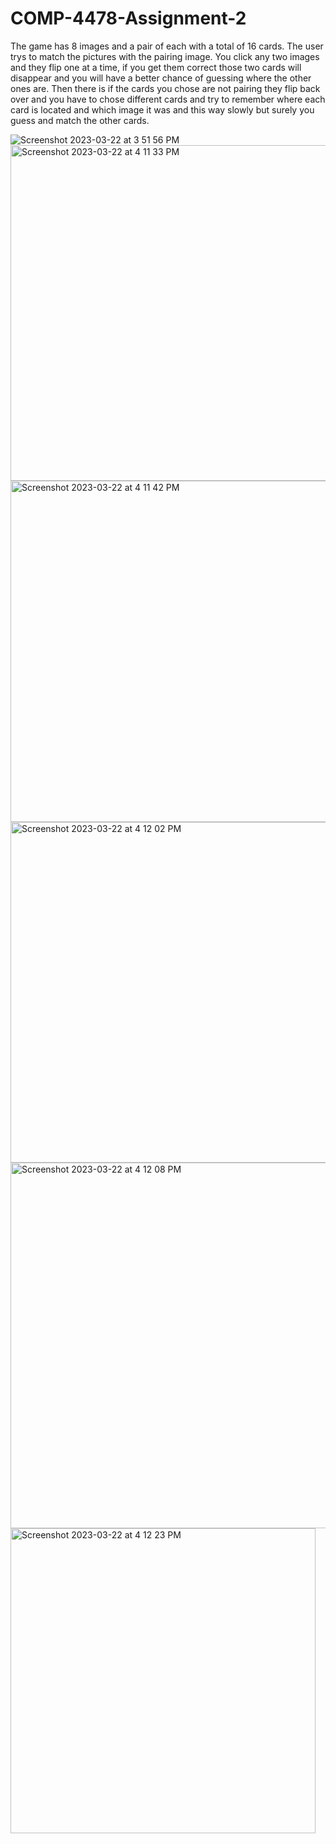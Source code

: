 # COMP-4478-Assignment-2

The game has 8 images and a pair of each with a total of 16 cards. The user trys to match the pictures with the pairing image. You click any two images and 
they flip one at a time, if you get them correct those two cards will disappear and you will have a better chance of guessing where the other ones are. Then there is if the cards you chose are not pairing they flip back over and you have to chose different cards and try to remember where each card is located and which image it was and this way slowly but surely you guess and match the other cards. 

![Screenshot 2023-03-22 at 3 51 56 PM](https://user-images.githubusercontent.com/71044362/227026017-b4c7a897-2407-4b6e-92fc-e6b844d39986.png)
<img width="537" alt="Screenshot 2023-03-22 at 4 11 33 PM" src="https://user-images.githubusercontent.com/71044362/227026802-18da4a83-240a-406f-b62e-1ba695c8ad8b.png">
<img width="546" alt="Screenshot 2023-03-22 at 4 11 42 PM" src="https://user-images.githubusercontent.com/71044362/227026805-d694fa4a-3ce7-45f0-9625-00c25c24f188.png">
<img width="545" alt="Screenshot 2023-03-22 at 4 12 02 PM" src="https://user-images.githubusercontent.com/71044362/227026810-d742e989-9138-4d8c-9250-622b4f864e2d.png">
<img width="585" alt="Screenshot 2023-03-22 at 4 12 08 PM" src="https://user-images.githubusercontent.com/71044362/227026815-b7afa65a-f5ff-44fc-84b0-b2a7c4302b2f.png">
<img width="488" alt="Screenshot 2023-03-22 at 4 12 23 PM" src="https://user-images.githubusercontent.com/71044362/227026818-c9035a2e-8142-4430-ba06-92310180a1c3.png">
